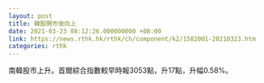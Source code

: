 ```yaml
---
layout: post
title: 韓股開市後向上
date: 2021-03-23 08:12:26.000000000 +08:00
link: https://news.rthk.hk/rthk/ch/component/k2/1582001-20210323.htm
categories: rthk
---
```


南韓股市上升。首爾綜合指數較早時報3053點，升17點，升幅0.58%。
